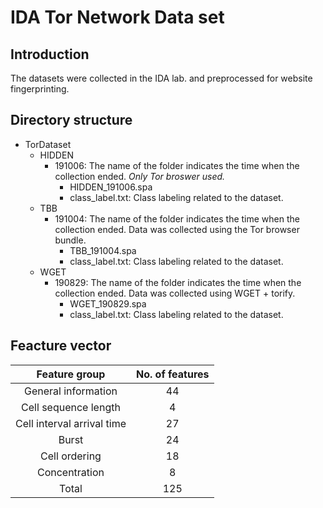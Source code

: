 # IDA Tor Network Data set

## Introduction

The datasets were collected in the IDA lab. and preprocessed for website fingerprinting.

## Directory structure

* TorDataset
  * HIDDEN
    * 191006: The name of the folder indicates the time when the collection ended. *Only Tor broswer used.*
      * HIDDEN_191006.spa
      * class_label.txt: Class labeling related to the dataset.
  * TBB
    * 191004: The name of the folder indicates the time when the collection ended. Data was collected using the Tor browser bundle.
      * TBB_191004.spa
      * class_label.txt: Class labeling related to the dataset.
  * WGET
    * 190829: The name of the folder indicates the time when the collection ended. Data was collected using WGET + torify.
      * WGET_190829.spa
      * class_label.txt: Class labeling related to the dataset.

## Feacture vector

|       Feature group        | No. of features |
| :------------------------: | :-------------: |
|    General information     |       44        |
|    Cell sequence length    |        4        |
| Cell interval arrival time |       27        |
|           Burst            |       24        |
|       Cell ordering        |       18        |
|       Concentration        |        8        |
|           Total            |       125       |


